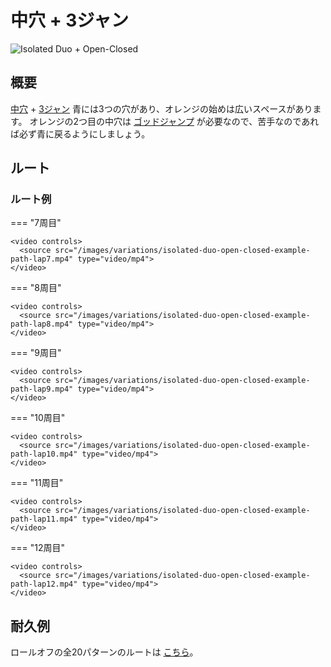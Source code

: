# 中穴 + 3ジャン

![Isolated Duo + Open-Closed](../images/variations/isolated-duo-open-closed.jpg)

## 概要

[中穴](../rolls/isolated-duo.md#orange) + [3ジャン](../rolls/closed-open-open-closed.md#blue) 青には3つの穴があり、オレンジの始めは広いスペースがあります。 オレンジの2つ目の中穴は [ゴッドジャンプ](../advanced/isolated-duo-god-jumps.md) が必要なので、苦手なのであれば必ず青に戻るようにしましょう。

## ルート

### ルート例

=== "7周目"

    <video controls>
      <source src="/images/variations/isolated-duo-open-closed-example-path-lap7.mp4" type="video/mp4">
    </video>

=== "8周目"

    <video controls>
      <source src="/images/variations/isolated-duo-open-closed-example-path-lap8.mp4" type="video/mp4">
    </video>

=== "9周目"

    <video controls>
      <source src="/images/variations/isolated-duo-open-closed-example-path-lap9.mp4" type="video/mp4">
    </video>

=== "10周目"

    <video controls>
      <source src="/images/variations/isolated-duo-open-closed-example-path-lap10.mp4" type="video/mp4">
    </video>

=== "11周目"

    <video controls>
      <source src="/images/variations/isolated-duo-open-closed-example-path-lap11.mp4" type="video/mp4">
    </video>

=== "12周目"

    <video controls>
      <source src="/images/variations/isolated-duo-open-closed-example-path-lap12.mp4" type="video/mp4">
    </video>

## 耐久例

ロールオフの全20パターンのルートは [こちら](https://www.youtube.com/playlist?list=PLG_QNSp9ZgJLWYSNl4vY26VJCZeOQHO1F)。
